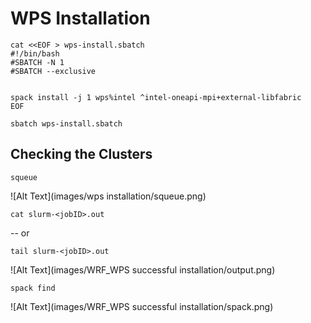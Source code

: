 # WPS Installation

```
cat <<EOF > wps-install.sbatch
#!/bin/bash
#SBATCH -N 1
#SBATCH --exclusive


spack install -j 1 wps%intel ^intel-oneapi-mpi+external-libfabric
EOF
```

    sbatch wps-install.sbatch


## **Checking the Clusters**

    squeue

![Alt Text](images/wps installation/squeue.png)

    cat slurm-<jobID>.out

-- or

    tail slurm-<jobID>.out

![Alt Text](images/WRF_WPS successful installation/output.png)

    spack find

![Alt Text](images/WRF_WPS successful installation/spack.png)